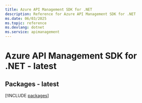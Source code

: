 ```yaml
---
title: Azure API Management SDK for .NET
description: Reference for Azure API Management SDK for .NET
ms.date: 06/03/2025
ms.topic: reference
ms.devlang: dotnet
ms.service: apimanagement
---
```

# Azure API Management SDK for .NET - latest
## Packages - latest
[!INCLUDE [packages](api-management-index.md)]